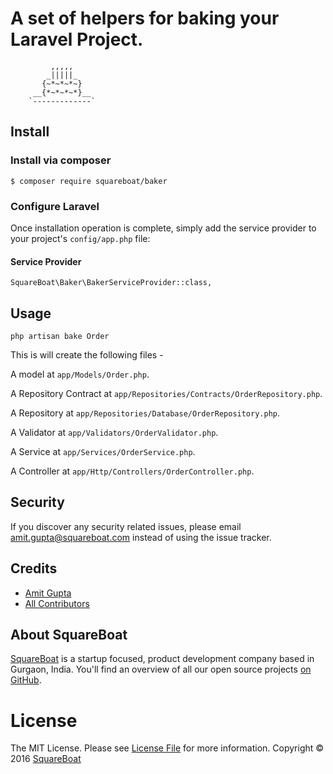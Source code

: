 # A set of helpers for baking your Laravel Project.
```
         ,,,,,
        _|||||_ 
       {~*~*~*~}
     __{*~*~*~*}__ 
    `-------------`
```

## Install

### Install via composer

```
$ composer require squareboat/baker
```

### Configure Laravel

Once installation operation is complete, simply add the service provider to your project's `config/app.php` file:

#### Service Provider
```
SquareBoat\Baker\BakerServiceProvider::class,
```

## Usage

`php artisan bake Order`

This is will create the following files - 

A model at `app/Models/Order.php`.

A Repository Contract at `app/Repositories/Contracts/OrderRepository.php`.

A Repository at `app/Repositories/Database/OrderRepository.php`.

A Validator at `app/Validators/OrderValidator.php`.

A Service at `app/Services/OrderService.php`.

A Controller at `app/Http/Controllers/OrderController.php`.

## Security

If you discover any security related issues, please email amit.gupta@squareboat.com instead of using the issue tracker.

## Credits

- [Amit Gupta](https://github.com/akaamitgupta)
- [All Contributors](../../contributors)

## About SquareBoat

[SquareBoat](https://squareboat.com) is a startup focused, product development company based in Gurgaon, India. You'll find an overview of all our open source projects [on GitHub](https://github.com/squareboat).

# License

The MIT License. Please see [License File](LICENSE.md) for more information. Copyright © 2016 [SquareBoat](https://squareboat.com)
